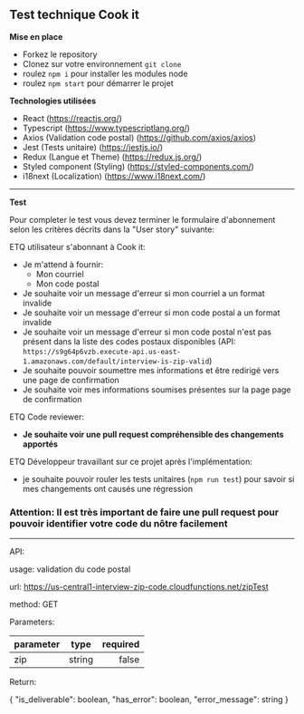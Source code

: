 ## Test technique Cook it

**Mise en place**

- Forkez le repository 
- Clonez sur votre environnement `git clone`
- roulez `npm i` pour installer les modules node 
- roulez `npm start` pour démarrer le projet

**Technologies utilisées**

- React (https://reactjs.org/)
- Typescript (https://www.typescriptlang.org/)
- Axios (Validation code postal) (https://github.com/axios/axios)
- Jest (Tests unitaire) (https://jestjs.io/)
- Redux (Langue et Theme) (https://redux.js.org/)
- Styled component (Styling) (https://styled-components.com/)
- i18next (Localization) (https://www.i18next.com/)

---

**Test**

Pour completer le test vous devez terminer le formulaire d'abonnement selon les critères décrits dans la "User story" suivante:

ETQ utilisateur s'abonnant à Cook it:
- Je m'attend à fournir:
  - Mon courriel
  - Mon code postal
- Je souhaite voir un message d'erreur si mon courriel a un format invalide
- Je souhaite voir un message d'erreur si mon code postal a un format invalide
- Je souhaite voir un message d'erreur si mon code postal n'est pas présent dans la liste des codes postaux disponibles (API: `https://s9g64p6vzb.execute-api.us-east-1.amazonaws.com/default/interview-is-zip-valid`)
- Je souhaite pouvoir soumettre mes informations et être redirigé vers une page de confirmation
- Je souhaite voir mes informations soumises présentes sur la page page de confirmation

ETQ Code reviewer:
- **Je souhaite voir une pull request compréhensible des changements apportés**

ETQ Développeur travaillant sur ce projet après l'implémentation:
- je souhaite pouvoir rouler les tests unitaires (`npm run test`) pour savoir si mes changements ont causés une régression

### Attention: Il est très important de faire une pull request pour pouvoir identifier votre code du nôtre facilement

---

API:

usage: validation du code postal

url: https://us-central1-interview-zip-code.cloudfunctions.net/zipTest

method: GET

Parameters:

| parameter     | type          | required |
| ------------- |:-------------:| --------:|
| zip           | string        | false    |


Return:

{
    "is_deliverable": boolean,
    "has_error": boolean,
    "error_message": string
}
